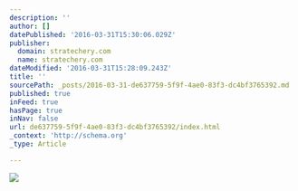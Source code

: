 ```yaml
---
description: ''
author: []
datePublished: '2016-03-31T15:30:06.029Z'
publisher:
  domain: stratechery.com
  name: stratechery.com
dateModified: '2016-03-31T15:28:09.243Z'
title: ''
sourcePath: _posts/2016-03-31-de637759-5f9f-4ae0-83f3-dc4bf3765392.md
published: true
inFeed: true
hasPage: true
inNav: false
url: de637759-5f9f-4ae0-83f3-dc4bf3765392/index.html
_context: 'http://schema.org'
_type: Article

---
```

![](https://stratechery.com/wp-content/uploads/2016/03/image-1024x801.jpeg)